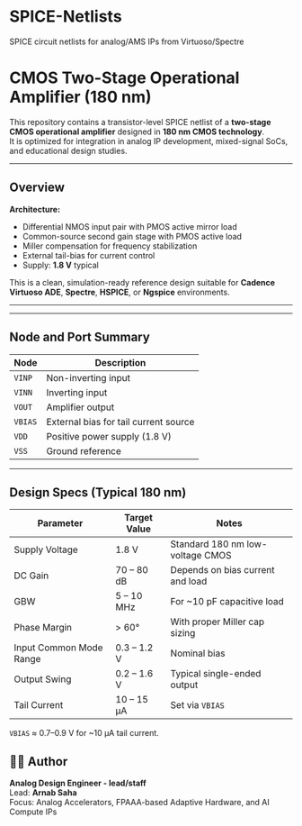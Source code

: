 # SPICE-Netlists
SPICE circuit netlists for analog/AMS IPs from Virtuoso/Spectre
# CMOS Two-Stage Operational Amplifier (180 nm)

This repository contains a transistor-level SPICE netlist of a **two-stage CMOS operational amplifier** designed in **180 nm CMOS technology**.  
It is optimized for integration in analog IP development, mixed-signal SoCs, and educational design studies.

---

## Overview

**Architecture:**  
- Differential NMOS input pair with PMOS active mirror load  
- Common-source second gain stage with PMOS active load  
- Miller compensation for frequency stabilization  
- External tail-bias for current control  
- Supply: **1.8 V** typical

This is a clean, simulation-ready reference design suitable for **Cadence Virtuoso ADE**, **Spectre**, **HSPICE**, or **Ngspice** environments.

---



---

## Node and Port Summary

| Node | Description |
|------|--------------|
| `VINP` | Non-inverting input |
| `VINN` | Inverting input |
| `VOUT` | Amplifier output |
| `VBIAS` | External bias for tail current source |
| `VDD` | Positive power supply (1.8 V) |
| `VSS` | Ground reference |

---

## Design Specs (Typical 180 nm)

| Parameter | Target Value | Notes |
|------------|---------------|-------|
| Supply Voltage | 1.8 V | Standard 180 nm low-voltage CMOS |
| DC Gain | 70 – 80 dB | Depends on bias current and load |
| GBW | 5 – 10 MHz | For ~10 pF capacitive load |
| Phase Margin | > 60° | With proper Miller cap sizing |
| Input Common Mode Range | 0.3 – 1.2 V | Nominal bias |
| Output Swing | 0.2 – 1.6 V | Typical single-ended output |
| Tail Current | 10 – 15 µA | Set via `VBIAS` |

 `VBIAS` ≈ 0.7–0.9 V for ~10 µA tail current.



## 🧑‍🔬 Author

**Analog Design Engineer - lead/staff**  
Lead: **Arnab Saha**  
Focus: Analog Accelerators, FPAAA-based Adaptive Hardware, and AI Compute IPs  
